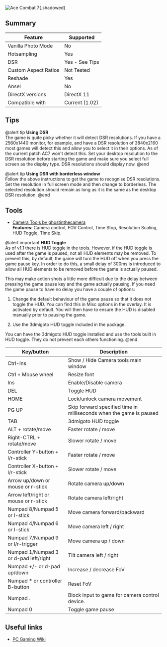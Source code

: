 ![Ace Combat 7](Images\ac7header.png "Shot by Ghostinthecamera"){.shadowed}

## Summary

Feature | Supported
--|--
Vanilla Photo Mode | No
Hotsampling | Yes
DSR | Yes - See Tips
Custom Aspect Ratios | Not Tested
Reshade | Yes
Ansel | No
DirectX versions | DirectX 11
Compatible with | Current (1.02)

## Tips

@alert tip
**Using DSR**  
The game is quite picky whether it will detect DSR resolutions. If you have a 2560x1440 monitor, for example, and have a DSR resolution of 3840x2160 most games will detect this and allow you to select it in their options. As of the current patch AC7 won't detect this. Set your desktop resolution to the DSR resolution before starting the game and make sure you select full screen as the display type. DSR resolutions should display now.
@end

@alert tip
**Using DSR with borderless window**  
Follow the above instructions to get the game to recognise DSR resolutions. Set the resolution in full screen mode and then change to borderless. The selected resolution should remain as long as it is the same as the desktop DSR resolution.
@end
 
## Tools

* [Camera Tools by ghostinthecamera](https://github.com/ghostinthecamera/IGCS-GITC/releases/tag/AC7v1.1)  
**Features**: Camera control, FOV Control, Time Stop, Resolution Scaling, HUD Toggle, Time Skip.

@alert important
**HUD Toggle**  
As of v1.1 there is HUD toggle in the tools. However, if the HUD toggle is used after the game is paused, not all HUD elements may be removed. To prevent this, by default, the game will turn the HUD off when you press the game pause key. In order to do this, a small delay of 300ms is introduced to allow all HUD elements to be removed before the game is actually paused. 

This may make action shots a little more difficult due to the delay between pressing the game pause key and the game actually pausing. If you need the game pause to have no delay you have a couple of options:

1. Change the default behaviour of the game pause so that it does not toggle the HUD. You can find this in Misc options in the overlay. It is activated by default. You will then have to ensure the HUD is disabled manually prior to pausing the game.  

2. Use the 3dmigoto HUD toggle included in the package.

You can have the 3dmigoto HUD toggle installed and use the tools built in HUD toggle. They do not prevent each others functioning.
@end


Key/button | Description
--|--
Ctrl-Ins | Show / Hide Camera tools main window
Ctrl + Mouse wheel | Resize font
Ins | Enable/Disable camera
DEL | Toggle HUD
HOME | Lock/unlock camera movement
PG UP | Skip forward specified time in milliseconds when the game is paused
TAB | 3dmigoto HUD toggle
ALT + rotate/move | Faster rotate / move
Right-CTRL + rotate/move | Slower rotate / move
Controller Y-button + l/r-stick | Faster rotate / move
Controller X-button + l/r-stick | Slower rotate / move
Arrow up/down or mouse or r-stick | Rotate camera up/down
Arrow left/right or mouse or r-stick | Rotate camera left/right
Numpad 8/Numpad 5 or l-stick | Move camera forward/backward
Numpad 4/Numpad 6 or l-stick | Move camera left / right
Numpad 7/Numpad 9 or l/r-trigger | Move camera up / down
Numpad 1/Numpad 3 or d-pad left/right | Tilt camera left / right
Numpad +/- or d-pad up/down | Increase / decrease FoV
Numpad * or controller B-button | Reset FoV
Numpad . | Block input to game for camera control device.
Numpad 0 | Toggle game pause


## Useful links

* [PC Gaming Wiki](https://acecombat.fandom.com/wiki/Ace_Combat_7:_Skies_Unknown)